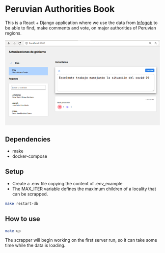 # Peruvian Authorities Book

This is a React + Django application where we use the data from [Infogob](https://infogob.jne.gob.pe/) to be able to find, make comments and vote, on major authorities of Peruvian regions.

![frames](images/gover.png)

## Dependencies

- make
- docker-compose

## Setup

- Create a .env file copying the content of .env_example
- The MAX_ITER variable defines the maximum children of a locality that can be scrapped.

```bash
make restart-db
```

## How to use

```bash
make up
```

The scrapper will begin working on the first server run, so it can take some time while the data is loading.
